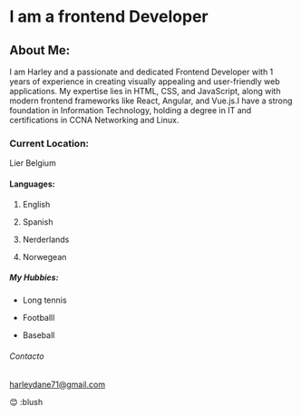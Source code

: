 # I am a frontend Developer


## About Me:

I am Harley and a passionate and dedicated Frontend Developer with 1 years of
experience in creating visually appealing and user-friendly web applications. My
expertise lies in HTML, CSS, and JavaScript, along with modern frontend
frameworks like React, Angular, and Vue.js.I have a strong foundation in
Information Technology, holding a degree in IT and certifications in CCNA
Networking and Linux.

### Current Location:

Lier Belgium

#### Languages:

1. English

2. Spanish

3. Nerderlands

4. Norwegean

##### My Hubbies:

- Long tennis

- Footballl

- Baseball

###### Contacto

harleydane71@gmail.com

😊 :blush
